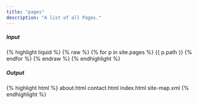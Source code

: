 ```yaml
---
title: "pages"
description: "A list of all Pages."
---
```

##### Input

{% highlight liquid %}
{% raw %}
{% for p in site.pages %}
  {{ p.path }}
{% endfor %}
{% endraw %}
{% endhighlight %}

##### Output

{% highlight html %}
about.html
contact.html
index.html
site-map.xml
{% endhighlight %}
